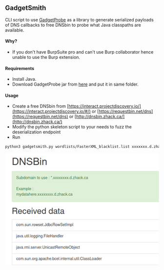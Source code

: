 ## GadgetSmith
CLI script to use [GadgetProbe](https://github.com/BishopFox/GadgetProbe) as a library to generate serialized payloads of DNS callbacks to free DNSbin to probe what Java classpaths are available.

#### Why?
* If you don't have BurpSuite pro and can't use Burp collaborator hence unable to use the Burp extension.

#### Requirements
* Install Java.
* Download GadgetProbe jar from [here](https://github.com/BishopFox/GadgetProbe/releases) and put it in same folder.

#### Usage
* Create a free DNSbin from [https://interact.projectdiscovery.io/](https://interact.projectdiscovery.io/#/) or [https://requestbin.net/dns](https://requestbin.net/dns) or [http://dnsbin.zhack.ca/](http://dnsbin.zhack.ca/)
* Modify the python skeleton script to your needs to fuzz the deserialization endpoint
* Run

```sh
python3 gadgetsmith.py wordlists/FasterXML_blacklist.list xxxxxxx.d.zhack.ca
```

![](example.png)
